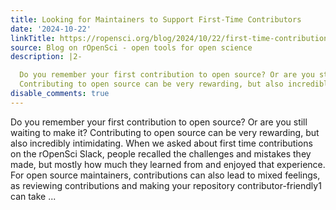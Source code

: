 ```yaml
---
title: Looking for Maintainers to Support First-Time Contributors
date: '2024-10-22'
linkTitle: https://ropensci.org/blog/2024/10/22/first-time-contributions/
source: Blog on rOpenSci - open tools for open science
description: |2-

  Do you remember your first contribution to open source? Or are you still waiting to make it?
  Contributing to open source can be very rewarding, but also incredibly intimidating. When we asked about first time contributions on the rOpenSci Slack, people recalled the challenges and mistakes they made, but mostly how much they learned from and enjoyed that experience. For open source maintainers, contributions can also lead to mixed feelings, as reviewing contributions and making your repository contributor-friendly1 can take ...
disable_comments: true
---
```


Do you remember your first contribution to open source? Or are you still waiting to make it?
Contributing to open source can be very rewarding, but also incredibly intimidating. When we asked about first time contributions on the rOpenSci Slack, people recalled the challenges and mistakes they made, but mostly how much they learned from and enjoyed that experience. For open source maintainers, contributions can also lead to mixed feelings, as reviewing contributions and making your repository contributor-friendly1 can take ...